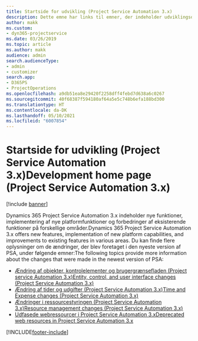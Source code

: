 ```yaml
---
title: Startside for udvikling (Project Service Automation 3.x)
description: Dette emne har links til emner, der indeholder udviklingsoplysninger om Dynamics 365 Project Service Automation (PSA) version 3.x.
author: makk
ms.custom:
- dyn365-projectservice
ms.date: 03/26/2019
ms.topic: article
ms.author: makk
audience: admin
search.audienceType:
- admin
- customizer
search.app:
- D365PS
- ProjectOperations
ms.openlocfilehash: a9db51ea8e29420f2258dff4febd7d638a6c0267
ms.sourcegitcommit: 40f68387f594180af64a5e5c748b6efa188bd300
ms.translationtype: HT
ms.contentlocale: da-DK
ms.lasthandoff: 05/10/2021
ms.locfileid: "6007854"
---
```

# <a name="development-home-page-project-service-automation-3x"></a><span data-ttu-id="561a3-103">Startside for udvikling (Project Service Automation 3.x)</span><span class="sxs-lookup"><span data-stu-id="561a3-103">Development home page (Project Service Automation 3.x)</span></span>

[!include [banner](../../includes/psa-now-project-operations.md)]

<span data-ttu-id="561a3-104">Dynamics 365 Project Service Automation 3.x indeholder nye funktioner, implementering af nye platformfunktioner og forbedringer af eksisterende funktioner på forskellige områder.</span><span class="sxs-lookup"><span data-stu-id="561a3-104">Dynamics 365 Project Service Automation 3.x offers new features, implementation of new platform capabilities, and improvements to existing features in various areas.</span></span> <span data-ttu-id="561a3-105">Du kan finde flere oplysninger om de ændringer, der blev foretaget i den nyeste version af PSA, under følgende emner:</span><span class="sxs-lookup"><span data-stu-id="561a3-105">The following topics provide more information about the changes that were made in the newest version of PSA:</span></span>

- [<span data-ttu-id="561a3-106">Ændring af objekter, kontrolelementer og brugergrænsefladen (Project service Automation 3.x)</span><span class="sxs-lookup"><span data-stu-id="561a3-106">Entity, control, and user interface changes (Project Service Automation 3.x)</span></span>](../developer-guides/entity-changes-v3.x.md)
- [<span data-ttu-id="561a3-107">Ændring af tider og udgifter (Project Service Automation 3.x)</span><span class="sxs-lookup"><span data-stu-id="561a3-107">Time and Expense changes (Project Service Automation 3.x)</span></span>](../developer-guides/time-expense-changes-v3.x.md)
- [<span data-ttu-id="561a3-108">Ændringer i ressourcestyringen (Project Service Automation 3.x)</span><span class="sxs-lookup"><span data-stu-id="561a3-108">Resource management changes (Project Service Automation 3.x)</span></span>](../developer-guides/resource-management-changes-v3.x.md)
- [<span data-ttu-id="561a3-109">Udfasede webressourcer i Project Service Automation 3.x</span><span class="sxs-lookup"><span data-stu-id="561a3-109">Deprecated web resources in Project Service Automation 3.x</span></span>](../developer-guides/web-resources-deprecated-v3.x.md)


[!INCLUDE[footer-include](../../includes/footer-banner.md)]